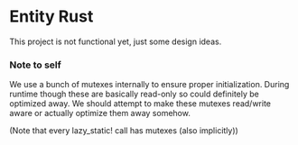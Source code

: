 Entity Rust
==========

This project is not functional yet, just some design ideas.

### Note to self
We use a bunch of mutexes internally to ensure proper initialization.
During runtime though these are basically read-only so could definitely
be optimized away. We should attempt to make these mutexes read/write
aware or actually optimize them away somehow.

(Note that every lazy_static! call has mutexes (also implicitly))
